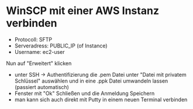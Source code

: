 # WinSCP mit einer AWS Instanz verbinden

- Protocoll: SFTP
- Serveradress: PUBLIC_IP (of Instance)
- Username: ec2-user

Nun auf "Erweitert" klicken

- unter SSH -> Authentifizierung die .pem Datei unter "Datei mit privatem Schlüssel" auswählen und in eine .ppk Datei umwandeln lassen (passiert automatisch)
- Fenster mit "Ok" Schließen und die Anmeldung Speichern
- man kann sich auch direkt mit Putty in einem neuen Terminal verbinden

